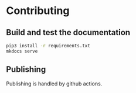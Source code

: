 # Contributing

## Build and test the documentation

```bash
pip3 install -r requirements.txt
mkdocs serve
```

## Publishing

Publishing is handled by github actions.
